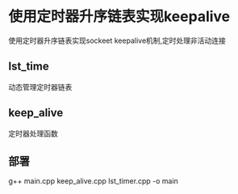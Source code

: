 # 使用定时器升序链表实现keepalive
使用定时器升序链表实现sockeet keepalive机制,定时处理非活动连接

## lst_time
动态管理定时器链表
## keep_alive
定时器处理函数

## 部署
g++ main.cpp keep_alive.cpp lst_timer.cpp -o main